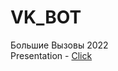# VK_BOT
Большие Вызовы 2022<br />
Presentation - <a href="https://docs.google.com/presentation/d/1ThiunAJ-msJg0qvlIQ-Bh_s3ated4yHg/edit#slide=id.p1">Click</a>
